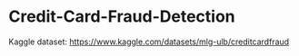 # Credit-Card-Fraud-Detection

Kaggle dataset: https://www.kaggle.com/datasets/mlg-ulb/creditcardfraud
